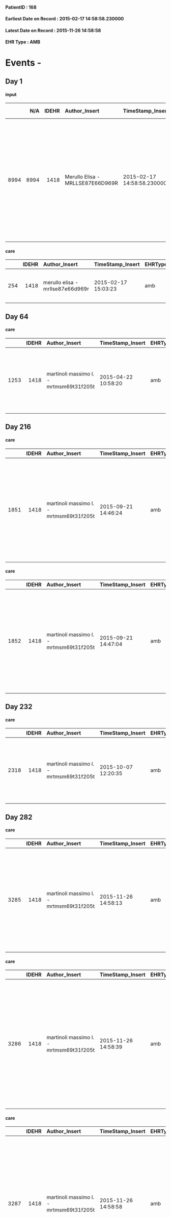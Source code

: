 
#### PatientID : 168
#### Earliest Date on Record : 2015-02-17 14:58:58.230000
#### Latest Date on Record : 2015-11-26 14:58:58
#### EHR Type : AMB

# Events - 

## Day 1

#### input
|      |    N/A |   IDEHR | Author_Insert                    | TimeStamp_Insert           | EHRType   |   PatientID |   IDDigitalSignDocument | persone_vicine   |   Unnamed: 0_x.1 |   IDANAMNESI_SOCIALE | Patient   | FamigliaAltro   | Paziente_T   | FamigliaAltro_T   |   Non_Rilevabile_x.1 | Note_Non_Rilevabile_x.1   | opt_Problemi   | Note_I                                                                                                                        | ds_note_timori                               | chk_contr_sintomi   | opt_paziente_a   | opt_famiglia_a   | opt_adeguatezza   | ds_note_ad                                                                                                                                                                                 | opt_paziente_solo   | opt_presente_assente   | Presenza_minori   | Caregiver_principale   | opt_necessario   | opt_risorse_ec   | opt_paziente_psi   | opt_Ins_vol   | ds_note_prio                                                                                                                                                                                                                                                                     | opt_esenzione   | opt_inv_civile   | Needs     | Domestic partnership   | opt_indennita_acc   | opt_famiglia_psi   |
|-----:|-------:|--------:|:---------------------------------|:---------------------------|:----------|------------:|------------------------:|:-----------------|-----------------:|---------------------:|:----------|:----------------|:-------------|:------------------|---------------------:|:--------------------------|:---------------|:------------------------------------------------------------------------------------------------------------------------------|:---------------------------------------------|:--------------------|:-----------------|:-----------------|:------------------|:-------------------------------------------------------------------------------------------------------------------------------------------------------------------------------------------|:--------------------|:-----------------------|:------------------|:-----------------------|:-----------------|:-----------------|:-------------------|:--------------|:---------------------------------------------------------------------------------------------------------------------------------------------------------------------------------------------------------------------------------------------------------------------------------|:----------------|:-----------------|:----------|:-----------------------|:--------------------|:-------------------|
| 8994 |   8994 |    1418 | Merullo Elisa - MRLLSE87E66D969R | 2015-02-17 14:58:58.230000 | AMB       |         168 |                   20023 | N/A              |              226 |                  142 | Si#1      | Si#1            | Si#1         | Si#1              |                    0 | NR                        | Si#1           | La coniuge riferisce che al pz √® stato detto tutto. Coniuge centrata ma poco trasparente nell'esprimere le proprie emozioni. | La coniuge vorrebbe che il pz non soffrisse. | controllo sintomi#0 | Indefinite#2     | Congruenti#1     | Da valutare#2     | Da valutare le risorse familiari: √® sicuramente presente una rete familiare ma ci√≤ da cui √® emerso dal colloquio farebbe pensare comunque ad una rete familiare fragile e poco presente | No#0                | Presente#1             | No#0              | spouse                 | Si#1             | Adeguate#1       | No#0               | Si#1          | Il bisogno espresso √® a livello clinico/assistenziale. E' stato spiegato il senso delle cure palliative ed il setting domicilio. E' stato presentato pi√π volte l'assistenza domiciliare in quanto alla coniuge era stata riferita assistenza 24 ore su 24 con personale fisso. | No#0            | No#0             | Clinici#0 | Coniuge/Convivente#0   | No#0                | No#0               |

#### care
|     |   IDEHR | Author_Insert                    | TimeStamp_Insert    | EHRType   |   PatientID |   IDGESTIONE_AUSILI |   ds_ncons |   ds_nbolla | dt_consegna         |   opt_annulla_consegna | dt_Ric_consegna     | dt_ric_cons_forn    | opt_ausilio                          |
|----:|--------:|:---------------------------------|:--------------------|:----------|------------:|--------------------:|-----------:|------------:|:--------------------|-----------------------:|:--------------------|:--------------------|:-------------------------------------|
| 254 |    1418 | merullo elisa - mrllse87e66d969r | 2015-02-17 15:03:23 | amb       |         168 |                  96 |      24247 |        1162 | 2014-12-23 00:00:00 |                      0 | 2014-12-22 00:00:00 | 2014-12-22 00:00:00 | 2 tips walker 2 wheels (walker) # 10 |


## Day 64

#### care
|      |   IDEHR | Author_Insert                           | TimeStamp_Insert    | EHRType   |   PatientID |   IDGESTIONE_AUSILI |   ds_ncons |   ds_nbolla | dt_consegna         |   opt_annulla_consegna | ds_note_x                                                                                      | dt_Ric_consegna     | dt_ric_cons_forn    | opt_ausilio                          |
|-----:|--------:|:----------------------------------------|:--------------------|:----------|------------:|--------------------:|-----------:|------------:|:--------------------|-----------------------:|:-----------------------------------------------------------------------------------------------|:--------------------|:--------------------|:-------------------------------------|
| 1253 |    1418 | martinoli massimo l. - mrtmsm69t31f205t | 2015-04-22 10:58:20 | amb       |         168 |                1097 |      24247 |        1162 | 2014-12-23 00:00:00 |                      0 | 2 wheels and 2 balconnet ferrules. urgent - 03/12/2015: currently not withdraw, chidere sassi. | 2014-12-22 00:00:00 | 2014-12-22 00:00:00 | 2 tips walker 2 wheels (walker) # 10 |


## Day 216

#### care
|      |   IDEHR | Author_Insert                           | TimeStamp_Insert    | EHRType   |   PatientID |   IDGESTIONE_AUSILI |   ds_ncons |   ds_nbolla | dt_consegna         |   ds_nritiro |   opt_annulla_consegna | ds_note_x                                                                                                                                                                      | dt_Ric_consegna     | dt_ric_cons_forn    | dt_ric_ritiro       | dt_ric_ritiro_forn   | opt_ausilio                                     |
|-----:|--------:|:----------------------------------------|:--------------------|:----------|------------:|--------------------:|-----------:|------------:|:--------------------|-------------:|-----------------------:|:-------------------------------------------------------------------------------------------------------------------------------------------------------------------------------|:--------------------|:--------------------|:--------------------|:---------------------|:------------------------------------------------|
| 1851 |    1418 | martinoli massimo l. - mrtmsm69t31f205t | 2015-09-21 14:46:24 | amb       |         168 |                1695 |      25716 |         740 | 2015-07-29 00:00:00 |        25857 |                      0 | urgent. for delivery call his wife on his cell phone 339 / 7828082. / wife refuses the bed july 29, 2015. 04.08.2015: wait until new by sassi x withdrawal. 12/8: retractable. | 2015-07-22 00:00:00 | 2015-07-22 00:00:00 | 2015-08-12 00:00:00 | 2015-08-12 00:00:00  | electronic articulated bed with side rails # 14 |

#### care
|      |   IDEHR | Author_Insert                           | TimeStamp_Insert    | EHRType   |   PatientID |   IDGESTIONE_AUSILI |   ds_ncons |   ds_nbolla | dt_consegna         |   ds_nritiro |   opt_annulla_consegna | ds_note_x                                                                                                                                                                      | dt_Ric_consegna     | dt_ric_cons_forn    | dt_ric_ritiro       | dt_ric_ritiro_forn   | opt_ausilio                             |
|-----:|--------:|:----------------------------------------|:--------------------|:----------|------------:|--------------------:|-----------:|------------:|:--------------------|-------------:|-----------------------:|:-------------------------------------------------------------------------------------------------------------------------------------------------------------------------------|:--------------------|:--------------------|:--------------------|:---------------------|:----------------------------------------|
| 1852 |    1418 | martinoli massimo l. - mrtmsm69t31f205t | 2015-09-21 14:47:04 | amb       |         168 |                1696 |      25716 |         740 | 2015-07-29 00:00:00 |        25857 |                      0 | urgent. for delivery call his wife on his cell phone 339 / 7828082. / wife refuses the bed july 29, 2015. 04.08.2015: wait until new by sassi x withdrawal. 12/8: retractable. | 2015-07-22 00:00:00 | 2015-07-22 00:00:00 | 2015-08-12 00:00:00 | 2015-08-12 00:00:00  | antid air mattress with compressor # 16 |


## Day 232

#### care
|      |   IDEHR | Author_Insert                           | TimeStamp_Insert    | EHRType   |   PatientID |   IDGESTIONE_AUSILI |   ds_ncons |   ds_nbolla | dt_consegna         |   ds_nritiro | dt_ritiro           |   opt_annulla_consegna | ds_note_x                                                                                      | dt_Ric_consegna     | dt_ric_cons_forn    | dt_ric_ritiro       | dt_ric_ritiro_forn   | opt_ausilio                          |
|-----:|--------:|:----------------------------------------|:--------------------|:----------|------------:|--------------------:|-----------:|------------:|:--------------------|-------------:|:--------------------|-----------------------:|:-----------------------------------------------------------------------------------------------|:--------------------|:--------------------|:--------------------|:---------------------|:-------------------------------------|
| 2318 |    1418 | martinoli massimo l. - mrtmsm69t31f205t | 2015-10-07 12:20:35 | amb       |         168 |                2162 |      24247 |        1162 | 2014-12-23 00:00:00 |        25616 | 2015-07-08 00:00:00 |                      0 | 2 wheels and 2 balconnet ferrules. urgent - 03/12/2015: currently not withdraw, chidere sassi. | 2014-12-22 00:00:00 | 2014-12-22 00:00:00 | 2015-07-07 00:00:00 | 2015-07-07 00:00:00  | 2 tips walker 2 wheels (walker) # 10 |


## Day 282

#### care
|      |   IDEHR | Author_Insert                           | TimeStamp_Insert    | EHRType   |   PatientID |   IDGESTIONE_AUSILI |   ds_ncons |   ds_nbolla | dt_consegna         |   ds_nritiro | dt_ritiro           |   opt_annulla_consegna | ds_note_x                                                                                                                                                                      | dt_Ric_consegna     | dt_ric_cons_forn    | dt_ric_ritiro       | dt_ric_ritiro_forn   | opt_ausilio                             |
|-----:|--------:|:----------------------------------------|:--------------------|:----------|------------:|--------------------:|-----------:|------------:|:--------------------|-------------:|:--------------------|-----------------------:|:-------------------------------------------------------------------------------------------------------------------------------------------------------------------------------|:--------------------|:--------------------|:--------------------|:---------------------|:----------------------------------------|
| 3285 |    1418 | martinoli massimo l. - mrtmsm69t31f205t | 2015-11-26 14:58:13 | amb       |         168 |                3138 |      25716 |         740 | 2015-07-29 00:00:00 |        25857 | 2015-08-25 00:00:00 |                      0 | urgent. for delivery call his wife on his cell phone 339 / 7828082. / wife refuses the bed july 29, 2015. 04.08.2015: wait until new by sassi x withdrawal. 12/8: retractable. | 2015-07-22 00:00:00 | 2015-07-22 00:00:00 | 2015-08-12 00:00:00 | 2015-08-12 00:00:00  | antid air mattress with compressor # 16 |

#### care
|      |   IDEHR | Author_Insert                           | TimeStamp_Insert    | EHRType   |   PatientID |   IDGESTIONE_AUSILI |   ds_ncons |   ds_nbolla | dt_consegna         |   ds_nritiro | dt_ritiro           |   opt_annulla_consegna | ds_note_x                                                                                                                                                                                                   | dt_Ric_consegna     | dt_ric_cons_forn    | dt_ric_ritiro       | dt_ric_ritiro_forn   | opt_ausilio                                     |
|-----:|--------:|:----------------------------------------|:--------------------|:----------|------------:|--------------------:|-----------:|------------:|:--------------------|-------------:|:--------------------|-----------------------:|:------------------------------------------------------------------------------------------------------------------------------------------------------------------------------------------------------------|:--------------------|:--------------------|:--------------------|:---------------------|:------------------------------------------------|
| 3286 |    1418 | martinoli massimo l. - mrtmsm69t31f205t | 2015-11-26 14:58:39 | amb       |         168 |                3139 |      25716 |         740 | 2015-07-29 00:00:00 |        25857 | 2015-08-25 00:00:00 |                      0 | urgent. for delivery call his wife on his cell phone 339 / 7828082. / wife refuses the bed july 29, 2015. 04.08.2015: wait until new by sassi x withdrawal. 12/8: retractable. 1¬∞ journey to pick a vacuum | 2015-07-22 00:00:00 | 2015-07-22 00:00:00 | 2015-08-12 00:00:00 | 2015-08-12 00:00:00  | electronic articulated bed with side rails # 14 |

#### care
|      |   IDEHR | Author_Insert                           | TimeStamp_Insert    | EHRType   |   PatientID |   IDGESTIONE_AUSILI |   ds_ncons |   ds_nbolla | dt_consegna         |   ds_nritiro | dt_ritiro           |   opt_annulla_consegna | ds_note_x                                                                                                                                                                                                             | dt_Ric_consegna     | dt_ric_cons_forn    | dt_ric_ritiro       | dt_ric_ritiro_forn   | opt_ausilio                                     |
|-----:|--------:|:----------------------------------------|:--------------------|:----------|------------:|--------------------:|-----------:|------------:|:--------------------|-------------:|:--------------------|-----------------------:|:----------------------------------------------------------------------------------------------------------------------------------------------------------------------------------------------------------------------|:--------------------|:--------------------|:--------------------|:---------------------|:------------------------------------------------|
| 3287 |    1418 | martinoli massimo l. - mrtmsm69t31f205t | 2015-11-26 14:58:58 | amb       |         168 |                3140 |      25716 |         740 | 2015-07-29 00:00:00 |        25857 | 2015-08-25 00:00:00 |                      0 | urgent. for delivery call his wife on his cell phone 339 / 7828082. / wife refuses the bed july 29, 2015. 04.08.2015: wait until new by sassi x withdrawal. 12/8: retractable. 1¬∞ journey to pick a vuotom not found | 2015-07-22 00:00:00 | 2015-07-22 00:00:00 | 2015-08-12 00:00:00 | 2015-08-12 00:00:00  | electronic articulated bed with side rails # 14 |


